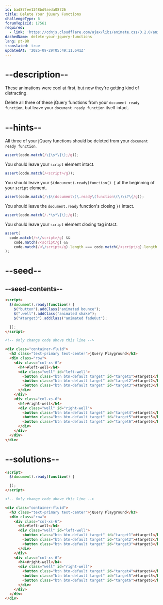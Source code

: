 ```yaml
---
id: bad87fee1348bd9aeda08726
title: Delete Your jQuery Functions
challengeType: 6
forumTopicId: 17561
required:
  - link: 'https://cdnjs.cloudflare.com/ajax/libs/animate.css/3.2.0/animate.css'
dashedName: delete-your-jquery-functions
lang: pt-BR
translated: true
updatedAt: '2025-09-29T05:49:11.641Z'
---
```


# --description--

These animations were cool at first, but now they're getting kind of distracting.

Delete all three of these jQuery functions from your `document ready function`, but leave your `document ready function` itself intact.

# --hints--

All three of your jQuery functions should be deleted from your `document ready function`.

```js
assert(code.match(/\{\s*\}\);/g));
```

You should leave your `script` element intact.

```js
assert(code.match(/<script>/g));
```

You should leave your `$(document).ready(function() {` at the beginning of your `script` element.

```js
assert(code.match(/\$\(document\)\.ready\(function\(\)\s?\{/g));
```

You should leave the `document.ready` function's closing `})` intact.

```js
assert(code.match(/.*\s*\}\);/g));
```

You should leave your `script` element closing tag intact.

```js
assert(
  code.match(/<\/script>/g) &&
    code.match(/<script/g) &&
    code.match(/<\/script>/g).length === code.match(/<script/g).length
);
```

# --seed--

## --seed-contents--

```html
<script>
  $(document).ready(function() {
    $("button").addClass("animated bounce");
    $(".well").addClass("animated shake");
    $("#target3").addClass("animated fadeOut");

  });
</script>

<!-- Only change code above this line -->

<div class="container-fluid">
  <h3 class="text-primary text-center">jQuery Playground</h3>
  <div class="row">
    <div class="col-xs-6">
      <h4>#left-well</h4>
      <div class="well" id="left-well">
        <button class="btn btn-default target" id="target1">#target1</button>
        <button class="btn btn-default target" id="target2">#target2</button>
        <button class="btn btn-default target" id="target3">#target3</button>
      </div>
    </div>
    <div class="col-xs-6">
      <h4>#right-well</h4>
      <div class="well" id="right-well">
        <button class="btn btn-default target" id="target4">#target4</button>
        <button class="btn btn-default target" id="target5">#target5</button>
        <button class="btn btn-default target" id="target6">#target6</button>
      </div>
    </div>
  </div>
</div>
```

# --solutions--

```html
<script>
  $(document).ready(function() {

  });
</script>

<!-- Only change code above this line -->

<div class="container-fluid">
  <h3 class="text-primary text-center">jQuery Playground</h3>
  <div class="row">
    <div class="col-xs-6">
      <h4>#left-well</h4>
      <div class="well" id="left-well">
        <button class="btn btn-default target" id="target1">#target1</button>
        <button class="btn btn-default target" id="target2">#target2</button>
        <button class="btn btn-default target" id="target3">#target3</button>
      </div>
    </div>
    <div class="col-xs-6">
      <h4>#right-well</h4>
      <div class="well" id="right-well">
        <button class="btn btn-default target" id="target4">#target4</button>
        <button class="btn btn-default target" id="target5">#target5</button>
        <button class="btn btn-default target" id="target6">#target6</button>
      </div>
    </div>
  </div>
</div>
```
